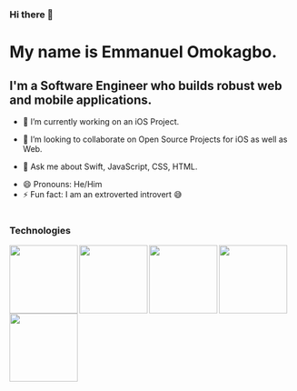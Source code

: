 ### Hi there 👋

#

# My name is Emmanuel Omokagbo.

## I'm a Software Engineer who builds robust web and mobile applications.

- 🔭 I’m currently working on an iOS Project.
<!-- - 🌱 I’m currently learning Python. -->
- 👯 I’m looking to collaborate on Open Source Projects for iOS as well as Web.
<!-- - 🤔 I’m looking for help with ... -->
- 💬 Ask me about Swift, JavaScript, CSS, HTML.
<!-- - 📫 How to reach me: my email -->
- 😄 Pronouns: He/Him
- ⚡ Fun fact: I am an extroverted introvert 😅

# 

### Technologies
<a href="url"><img src="https://user-images.githubusercontent.com/69020285/130030602-14400d83-414c-4adf-9871-679e3cee048c.png" align="left" height="120" width="120" ></a> <a href="url"><img src="https://user-images.githubusercontent.com/69020285/130030743-323982e7-6d2e-4150-8eeb-06837392a2fa.png" align="left" height="120" width="120" ></a> <a href="url"><img src="https://user-images.githubusercontent.com/69020285/130030625-3fd0bb40-387e-4ddf-9101-16075c62fb06.png" align="left" height="120" width="120" ></a> <a href="url"><img src="https://user-images.githubusercontent.com/69020285/130031824-d3d3adb1-ea56-4358-8192-d3a803cd95c9.png" align="left" height="120" width="120" ></a> <a href="url"><img src="https://user-images.githubusercontent.com/69020285/130030708-42c04385-8e11-4380-ab35-7d621c2cc2aa.png" align="left" height="120" width="120" ></a>




<!-- <a href="url"><img src="http://url.to/image.png" align="left" height="48" width="48" ></a> -->

